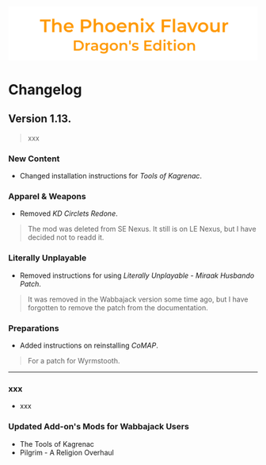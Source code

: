 ![image](images/Banner.png)

# Changelog

## Version 1.13.

> xxx

### New Content

* Changed installation instructions for _Tools of Kagrenac_.

### Apparel & Weapons

* Removed _KD Circlets Redone_.
> The mod was deleted from SE Nexus. It still is on LE Nexus, but I have decided not to readd it.

### Literally Unplayable

* Removed instructions for using _Literally Unplayable - Miraak Husbando Patch_.
> It was removed in the Wabbajack version some time ago, but I have forgotten to remove the patch from the documentation.

### Preparations

* Added instructions on reinstalling _CoMAP_.
> For a patch for Wyrmstooth.

---

### xxx

* xxx

### Updated Add-on's Mods for Wabbajack Users

* The Tools of Kagrenac
* Pilgrim - A Religion Overhaul
